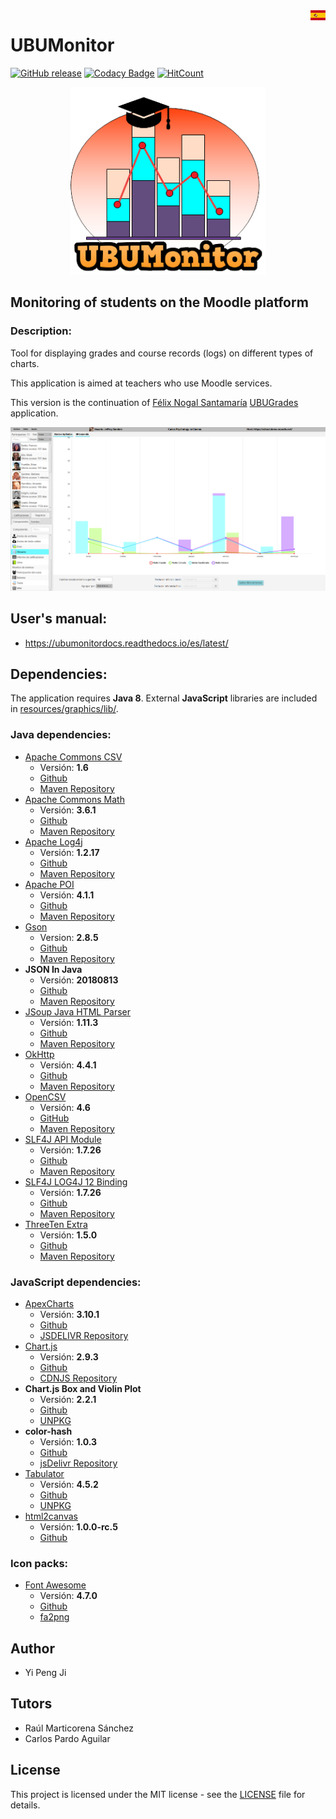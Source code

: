 <a href="README_es.md" >
<img align="right" src="src/main/resources/img/countries_flags/ES.png">
</a>


# UBUMonitor
[![GitHub release](https://img.shields.io/github/release/yjx0003/UBUMonitor.svg)](https://github.com/yjx0003/UBUMonitor/releases/)
[![Codacy Badge](https://api.codacy.com/project/badge/Grade/f79d51e496b3495690aa6480269536b8)](https://www.codacy.com/app/yjx0003/UBUMonitor?utm_source=github.com&amp;utm_medium=referral&amp;utm_content=yjx0003/UBUMonitor&amp;utm_campaign=Badge_Grade)
[![HitCount](http://hits.dwyl.io/yjx0003/UBUMonitor.svg)](http://hits.dwyl.io/yjx0003/UBUMonitor)
<p align="center"><img height="300" src="src/main/resources/img/logo.png" />

## Monitoring of students on the Moodle platform
### Description:

Tool for displaying grades and course records (logs) on different types of charts.

This application is aimed at teachers who use Moodle services.

This version is the continuation of [Félix Nogal Santamaría](https://github.com/huco95) [UBUGrades](https://github.com/huco95/UBUGrades) application.
<p align="center"><img src="/latex/img/ejemplo_barras_apiladas.png" />

## User's manual:
<!--* https://ubumonitor.gitbook.io/ubumonitor/-->
* https://ubumonitordocs.readthedocs.io/es/latest/

## Dependencies:
The application requires **Java 8**.
External **JavaScript** libraries are included in  [resources/graphics/lib/](resources/graphics/lib/).

### Java dependencies:
* [Apache Commons CSV](https://commons.apache.org/proper/commons-csv/)
  * Versión: **1.6**
  * [Github](https://github.com/apache/commons-csv)
  * [Maven Repository](https://mvnrepository.com/artifact/org.apache.commons/commons-csv)
* [Apache Commons Math](https://commons.apache.org/proper/commons-math/)
  * Versión: **3.6.1**
  * [Github](https://github.com/apache/commons-math)
  * [Maven Repository](https://mvnrepository.com/artifact/org.apache.commons/commons-math3)
* [Apache Log4j](http://logging.apache.org/log4j/1.2/)
  * Versión: **1.2.17**
  * [Github](https://github.com/apache/log4j)
  * [Maven Repository](https://mvnrepository.com/artifact/log4j/log4j)
* [Apache POI](https://poi.apache.org/)
  * Versión: **4.1.1**
  * [Github](https://github.com/apache/poi)
  * [Maven Repository](https://mvnrepository.com/artifact/org.apache.poi/poi)  
* [Gson](https://sites.google.com/site/gson/)
  * Version: **2.8.5**
  * [Github](https://github.com/google/gson)
  * [Maven Repository](https://mvnrepository.com/artifact/com.google.code.gson/gson)
* **JSON In Java**
  * Versión: **20180813**
  * [Github](https://github.com/stleary/JSON-java)
  * [Maven Repository](https://mvnrepository.com/artifact/org.json/json)
* [JSoup Java HTML Parser](https://jsoup.org/)
  * Versión: **1.11.3**
  * [Github](https://github.com/jhy/jsoup)
  * [Maven Repository](https://mvnrepository.com/artifact/org.jsoup/jsoup/1.11.3)
* [OkHttp](https://square.github.io/okhttp/)
  * Versión: **4.4.1**
  * [Github](https://github.com/square/okhttp/)
  * [Maven Repository](https://mvnrepository.com/artifact/com.squareup.okhttp3/okhttp)
* [OpenCSV](http://opencsv.sourceforge.net/)
  * Versión: **4.6**
  * [GitHub](https://github.com/jlawrie/opencsv)
  * [Maven Repository](https://mvnrepository.com/artifact/com.opencsv/opencsv/4.6)
* [SLF4J API Module](https://www.slf4j.org/)
  * Versión: **1.7.26**
  * [Github](https://github.com/qos-ch/slf4j)
  * [Maven Repository](https://mvnrepository.com/artifact/org.slf4j/slf4j-api)
* [SLF4J LOG4J 12 Binding](https://www.slf4j.org/)
  * Versión: **1.7.26**
  * [Github](https://github.com/qos-ch/slf4j/tree/master/slf4j-log4j12)
  * [Maven Repository](https://mvnrepository.com/artifact/org.slf4j/slf4j-log4j12)
* [ThreeTen Extra](https://www.threeten.org/threeten-extra/)
  * Versión: **1.5.0**
  * [Github](https://github.com/ThreeTen/threeten-extra)
  * [Maven Repository](https://mvnrepository.com/artifact/org.threeten/threeten-extra)
  
### JavaScript dependencies:
* [ApexCharts](https://apexcharts.com/)
  * Versión: **3.10.1**
  * [Github](https://github.com/apexcharts/apexcharts.js)
  * [JSDELIVR Repository](https://www.jsdelivr.com/package/npm/apexcharts)
* [Chart.js](https://www.chartjs.org/)
  * Versión: **2.9.3**
  * [Github](https://github.com/chartjs/Chart.js)
  * [CDNJS Repository](https://cdnjs.com/libraries/Chart.js/)
* **Chart.js Box and Violin Plot**
  * Versión: **2.2.1**
  * [Github](https://github.com/datavisyn/chartjs-chart-box-and-violin-plot)
  * [UNPKG](https://unpkg.com/chartjs-chart-box-and-violin-plot@2/build/Chart.BoxPlot.js)
* **color-hash**
  * Versión: **1.0.3**
  * [Github](https://github.com/zenozeng/color-hash)
  * [jsDelivr Repository](https://www.jsdelivr.com/package/npm/color-hash)
* [Tabulator](http://tabulator.info/)
  * Versión: **4.5.2**
  * [Github](https://github.com/olifolkerd/tabulator)
  * [UNPKG](https://unpkg.com/tabulator-tables@4.5.2/dist/js/tabulator.min.js)
* [html2canvas](https://html2canvas.hertzen.com/)
  * Versión: **1.0.0-rc.5**
  * [Github](https://github.com/niklasvh/html2canvas/)
  
### Icon packs:
* [Font Awesome](https://fontawesome.com/)
  * Versión: **4.7.0**
  * [Github](https://github.com/FortAwesome/Font-Awesome/)
  * [fa2png](http://fa2png.io/r/font-awesome/)

## Author

- Yi Peng Ji

## Tutors
- Raúl Marticorena Sánchez
- Carlos Pardo Aguilar

## License
This project is licensed under the MIT license - see the [LICENSE](LICENSE) file for details.
